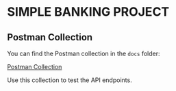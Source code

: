 # SIMPLE BANKING PROJECT

## Postman Collection

You can find the Postman collection in the `docs` folder:

[Postman Collection](docs/postman_collection.json)

Use this collection to test the API endpoints.